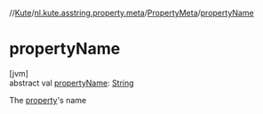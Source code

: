 //[Kute](../../../index.md)/[nl.kute.asstring.property.meta](../index.md)/[PropertyMeta](index.md)/[propertyName](property-name.md)

# propertyName

[jvm]\
abstract val [propertyName](property-name.md): [String](https://kotlinlang.org/api/latest/jvm/stdlib/kotlin/-string/index.html)

The [property](property.md)'s name
